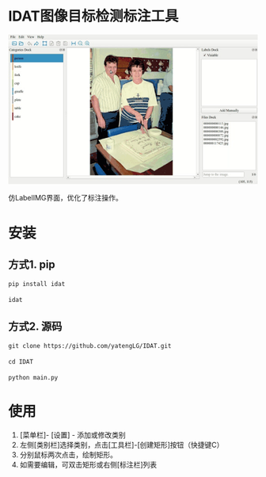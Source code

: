 # IDAT图像目标检测标注工具

![IDAT](example/demo/手动标注.gif)

仿LabelIMG界面，优化了标注操作。


# 安装
## 方式1. pip
```shell
pip install idat

idat
```

## 方式2. 源码
```shell
git clone https://github.com/yatengLG/IDAT.git

cd IDAT

python main.py
```

# 使用
1. [菜单栏]- [设置] - 添加或修改类别
2. 左侧[类别栏]选择类别，点击[工具栏]-[创建矩形]按钮（快捷键C）
3. 分别鼠标两次点击，绘制矩形。
4. 如需要编辑，可双击矩形或右侧[标注栏]列表
